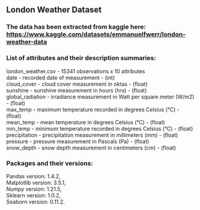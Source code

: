 ## London Weather Dataset

### The data has been extracted from kaggle here: https://www.kaggle.com/datasets/emmanuelfwerr/london-weather-data


### List of attributes and their description summaries:

london_weather.csv - 15341 observations x 10 attributes  
date - recorded date of measurement - (int)  
cloud_cover - cloud cover measurement in oktas - (float)  
sunshine - sunshine measurement in hours (hrs) - (float)  
global_radiation - irradiance measurement in Watt per square meter (W/m2) - (float)  
max_temp - maximum temperature recorded in degrees Celsius (°C) - (float)  
mean_temp - mean temperature in degrees Celsius (°C) - (float)  
min_temp - minimum temperature recorded in degrees Celsius (°C) - (float)  
precipitation - precipitation measurement in millimeters (mm) - (float)  
pressure - pressure measurement in Pascals (Pa) - (float)  
snow_depth - snow depth measurement in centimeters (cm) - (float)  

### Packages and their versions: 

Pandas version: 1.4.2,  
Matplotlib version: 3.5.1,   
Numpy version: 1.21.5,  
Sklearn version: 1.0.2,  
Seaborn version: 0.11.2.

